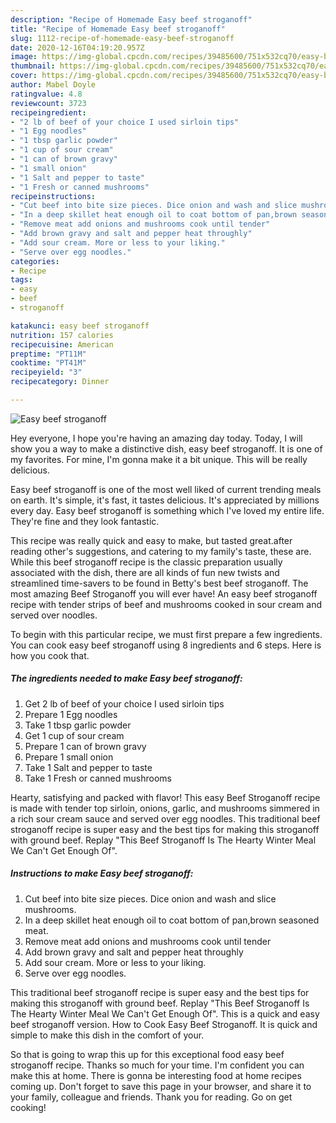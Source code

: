 ```yaml
---
description: "Recipe of Homemade Easy beef stroganoff"
title: "Recipe of Homemade Easy beef stroganoff"
slug: 1112-recipe-of-homemade-easy-beef-stroganoff
date: 2020-12-16T04:19:20.957Z
image: https://img-global.cpcdn.com/recipes/39485600/751x532cq70/easy-beef-stroganoff-recipe-main-photo.jpg
thumbnail: https://img-global.cpcdn.com/recipes/39485600/751x532cq70/easy-beef-stroganoff-recipe-main-photo.jpg
cover: https://img-global.cpcdn.com/recipes/39485600/751x532cq70/easy-beef-stroganoff-recipe-main-photo.jpg
author: Mabel Doyle
ratingvalue: 4.8
reviewcount: 3723
recipeingredient:
- "2 lb of beef of your choice I used sirloin tips"
- "1 Egg noodles"
- "1 tbsp garlic powder"
- "1 cup of sour cream"
- "1 can of brown gravy"
- "1 small onion"
- "1 Salt and pepper to taste"
- "1 Fresh or canned mushrooms"
recipeinstructions:
- "Cut beef into bite size pieces. Dice onion and wash and slice mushrooms."
- "In a deep skillet heat enough oil to coat bottom of pan,brown seasoned meat."
- "Remove meat add onions and mushrooms cook until tender"
- "Add brown gravy and salt and pepper heat throughly"
- "Add sour cream. More or less to your liking."
- "Serve over egg noodles."
categories:
- Recipe
tags:
- easy
- beef
- stroganoff

katakunci: easy beef stroganoff 
nutrition: 157 calories
recipecuisine: American
preptime: "PT11M"
cooktime: "PT41M"
recipeyield: "3"
recipecategory: Dinner

---
```



![Easy beef stroganoff](https://img-global.cpcdn.com/recipes/39485600/751x532cq70/easy-beef-stroganoff-recipe-main-photo.jpg)

Hey everyone, I hope you're having an amazing day today. Today, I will show you a way to make a distinctive dish, easy beef stroganoff. It is one of my favorites. For mine, I'm gonna make it a bit unique. This will be really delicious.

Easy beef stroganoff is one of the most well liked of current trending meals on earth. It's simple, it's fast, it tastes delicious. It's appreciated by millions every day. Easy beef stroganoff is something which I've loved my entire life. They're fine and they look fantastic.

This recipe was really quick and easy to make, but tasted great.after reading other&#39;s suggestions, and catering to my family&#39;s taste, these are. While this beef stroganoff recipe is the classic preparation usually associated with the dish, there are all kinds of fun new twists and streamlined time-savers to be found in Betty&#39;s best beef stroganoff. The most amazing Beef Stroganoff you will ever have! An easy beef stroganoff recipe with tender strips of beef and mushrooms cooked in sour cream and served over noodles.


To begin with this particular recipe, we must first prepare a few ingredients. You can cook easy beef stroganoff using 8 ingredients and 6 steps. Here is how you cook that.

<!--inarticleads1-->

##### The ingredients needed to make Easy beef stroganoff:

1. Get 2 lb of beef of your choice I used sirloin tips
1. Prepare 1 Egg noodles
1. Take 1 tbsp garlic powder
1. Get 1 cup of sour cream
1. Prepare 1 can of brown gravy
1. Prepare 1 small onion
1. Take 1 Salt and pepper to taste
1. Take 1 Fresh or canned mushrooms


Hearty, satisfying and packed with flavor! This easy Beef Stroganoff recipe is made with tender top sirloin, onions, garlic, and mushrooms simmered in a rich sour cream sauce and served over egg noodles. This traditional beef stroganoff recipe is super easy and the best tips for making this stroganoff with ground beef. Replay &#34;This Beef Stroganoff Is The Hearty Winter Meal We Can&#39;t Get Enough Of&#34;. 

<!--inarticleads2-->

##### Instructions to make Easy beef stroganoff:

1. Cut beef into bite size pieces. Dice onion and wash and slice mushrooms.
1. In a deep skillet heat enough oil to coat bottom of pan,brown seasoned meat.
1. Remove meat add onions and mushrooms cook until tender
1. Add brown gravy and salt and pepper heat throughly
1. Add sour cream. More or less to your liking.
1. Serve over egg noodles.


This traditional beef stroganoff recipe is super easy and the best tips for making this stroganoff with ground beef. Replay &#34;This Beef Stroganoff Is The Hearty Winter Meal We Can&#39;t Get Enough Of&#34;. This is a quick and easy beef stroganoff version. How to Cook Easy Beef Stroganoff. It is quick and simple to make this dish in the comfort of your. 

So that is going to wrap this up for this exceptional food easy beef stroganoff recipe. Thanks so much for your time. I'm confident you can make this at home. There is gonna be interesting food at home recipes coming up. Don't forget to save this page in your browser, and share it to your family, colleague and friends. Thank you for reading. Go on get cooking!
